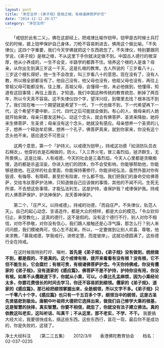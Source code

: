 ```yaml
---
layout: post
title: "净空法师：《弟子规》是根之根，有根诸佛菩萨护念"
date: "2014-12-12 20:57"
category: "净空法师"
---
```


　　「戒铠於此有二义」，佛在这部经上，把戒律比喻作铠甲。铠甲是古时候士兵打仗的时候，披上铠甲保护自己身体，刀枪不容易刺进去，佛用这个做比喻。「不失律仪」这四个字重要，我们今天学佛就把这个东西疏忽了。不失律仪，特别要跟同学说，《弟子规》是根之根，不从这里下手你就决定做不到。中国古人德行的根深厚，他从小养成的，一生不会变，半路学的都靠不住。培养这个根的人是谁？母亲，从你出生到满三岁这一千天，这是扎根的教育。古人所说的「三岁看八十」，三岁这个根扎得好，他一生不会改变，叫三岁看八十的意思。现在没有了，没有人教，所以根全部都没有了。他自己没有，他父母也没有，他祖父母也没有，再往上曾祖父母可能都没有。往上推，高祖父母，会懂得一些，未必他做到，他懂得，知道有这回事情；再往上面去，才知道。我们中国这种传统的教育疏忽、断掉了两百年，所以今天真不容易。这不失律仪四个字，望洋兴叹，到哪里去找？根本找不到了。我们现在唯一一个期望就是希望下一代，下一代也做不到，下一代希望再下一代，这个希望不要中断，三代、四代之后可能就会做到。有心的人，做母亲的人她就开始来做，母亲只要发这种心、动这个念头，就会有佛菩萨、圣贤来降胎，她将来生佛菩萨、生圣贤；母亲没有这个念头，她就没有感应。母亲想养一个圣贤的儿子，想养一个释迦牟尼佛，想养一个孔子，佛菩萨真来，就到你家来，你没有这个念头他不来。感应道交不可思议！

　　这两个意思，第一个「护持义。以戒德为铠甲」，持戒这功德「如消防队员衣石棉衣」，他穿的衣是石棉做的，防火。「入三界火宅，冒三毒烈焰，拯济群生，无所畏惧」。这是比喻，人有戒德，今天的社会是三毒烈焰，今天人心里都是贪瞋痴慢，造的都是杀盗淫妄，你进入他们的团体，你不会受影响，你能够帮助他，你能够拯救他。在这样的社会里面，你能保持著修行，你能讲经弘法，虽然外面对你有毁谤、有侮辱、有障碍，甚至於有陷害，什么都不怕。我们把我们的身命交给佛菩萨，交给韦驮菩萨护法神，只知道做自己应该做的事情，其他的不闻不问。生死无所谓，不去想这些事情，才能弘法利生。这是护持，谁保护我？戒律保护我。持戒的人佛菩萨保护，护法神保护，龙天善神保护。

　　第二个，「庄严义。以持戒德」，持戒的功德，「而自庄严。不失律仪，轨范人天」。自己的起心动念、言语造作，都是大众的榜样，都是大众的模范。「令众钦仰归止，来受教化」，这真的德行，这不是假的。没有这个德行不行，别人对你不相信，对你不恭敬，对你没有信心，我们跟人接触还是心浮气躁，那怎么行？别人来问问题，我们模棱两可，信心生不起来。所以，一定要做到让别人欢喜、尊敬，他来求教，「慕我戒德，学我戒行。进修定慧，而度彼岸」，这就功德圆满了。这些德行全在持戒。

　　在这时候我特别叮咛、嘱咐，**首先是《弟子规》，《弟子规》没有做到，统统做不到，都是假的，不是真的。这个戒律有根，拨开来看看有没有根？没有根，它不但不能生长，它会腐烂；有根可贵，有根诸佛菩萨护念。今天你持佛戒，你没有儒家的《弟子规》，没有道家的《感应篇》，佛菩萨不是不护持，护持你没有用，你没有根。如果不从儒跟道下手，你就从小乘，可以。小乘比孔孟麻烦，因为小乘经论太多，你要花费很长的时间去学习，你还不容易抓到纲领。儒家的《弟子规》、道家的《感应篇》，那已经把纲领掌握出来，全是纲领，所以文字不多。《弟子规》只一千零八十个字，《感应篇》也只有一千五百多个字，纲领当中的纲领，这是古圣先贤慈悲到极处。唐朝中叶祖师大德把它选择出来，做我们自己修学大乘的根基，这是智慧的抉择，真实智慧。你要不相信，疏忽了，你就没有法子建立佛法。真的依教这叫老实，这叫听话、叫真干；不从这里，那不老实，不学、不干。** 我要搞大经大论，我要很快成名，搞这些东西。这些东西行，昙花一现，最后你不是成功的，你是失败的，这错了。

净土大经科注　　（第二三五集）　　2012/3/9　　香港佛陀教育协会　　档名：02-037-0235

　

